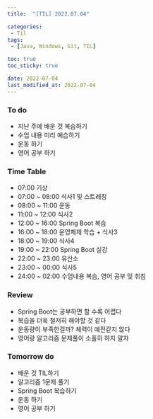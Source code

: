 ```yaml
---
title:  "[TIL] 2022.07.04"

categories:
 - Til
tags:
 - [Java, Windows, Git, TIL]

toc: true
toc_sticky: true

date: 2022-07-04
last_modified_at: 2022-07-04 
---
```



### To do
- 지난 주에 배운 것 복습하기
- 수업 내용 미리 예습하기
- 운동 하기
- 영어 공부 하기   


### Time Table
- 07:00 기상
- 07:00 ~ 08:00 식사1 및 스트레칭
- 08:00 ~ 11:00 운동
- 11:00 ~ 12:00 식사2
- 12:00 ~ 16:00 Spring Boot 복습
- 16:00 ~ 18:00 운영체제 학습 + 식사3
- 18:00 ~ 19:00 식사4
- 19:00 ~ 22:00 Spring Boot 실강
- 22:00 ~ 23:00 유산소
- 23:00 ~ 00:00 식사5
- 24:00 ~ 02:00 수업내용 복습, 영어 공부 및 취침                   


### Review
- Spring Boot는 공부하면 할 수록 어렵다
- 복습을 더욱 철저히 해야할 것 같다
- 운동량이 부족한걸까? 체력이 예전같지 않다    
- 영어랑 알고리즘 문제풀이 소홀히 하지 말자             
 


### Tomorrow do
- 배운 것 TIL하기
- 알고리즘 1문제 풀기
- Spring Boot 복습하기
- 운동 하기
- 영어 공부 하기
